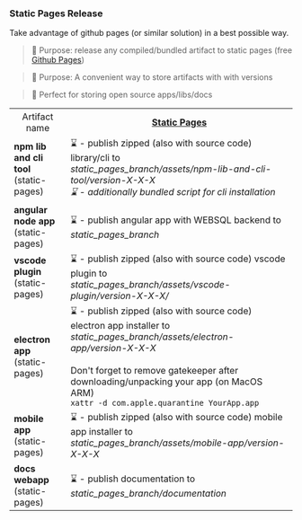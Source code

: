
### Static Pages Release
Take advantage of github pages (or similar solution) in a best possible way.

> 🚀 Purpose: release any compiled/bundled artifact to static pages 
(free [Github Pages](https://pages.github.com/))

> 🚀 Purpose: A convenient way to store artifacts with with versions

> 🚀 Perfect for storing open source apps/libs/docs

<table>
  <tr>
    <th style="font-weight:normal;">Artifact name</th>
    <th><u>Static Pages</u></th>
  </tr>
  <tr>
    <td><b>npm lib and cli tool</b><br>(static-pages)</td>
    <td> 
      ⌛ - publish zipped (also with source code) library/cli to <br>
       <i>static_pages_branch/assets/npm-lib-and-cli-tool/version-X-X-X<i> <br>
      ⌛ - additionally bundled script for cli installation  <br>
    </td>
  </tr>
  <tr>
    <td><b>angular node app</b><br>(static-pages)</td>
    <td> 
    ⌛ -  publish angular app with WEBSQL backend to <br>
    <i>static_pages_branch</i>
    </td>
  </tr>
  <tr>
    <td><b>vscode plugin</b><br>(static-pages)</td>
    <td>
     ⌛ - publish zipped (also with source code) vscode plugin to <br>
       <i>static_pages_branch/assets/vscode-plugin/version-X-X-X/</i> <br>
    </td>
  </tr>
  <tr>
    <td><b>electron app</b><br>(static-pages)</td>
    <td>
     ⌛ - publish zipped (also with source code) electron app installer to <br>
       <i>static_pages_branch/assets/electron-app/version-X-X-X</i> <br>
        <br>
    Don't forget to remove gatekeeper after 
    downloading/unpacking your app (on MacOS ARM)<br>
    <code>xattr -d com.apple.quarantine YourApp.app</code>
    </td>
  </tr>
  <tr>
    <td><b>mobile app</b><br>(static-pages)</td>
    <td>
    ⌛ - publish zipped (also with source code) mobile app installer to <br>
      <i>static_pages_branch/assets/mobile-app/version-X-X-X</i> <br>
    </td>
  </tr>
  <tr>
    <td><b>docs webapp</b><br>(static-pages)</td>
    <td>
    ⌛ - publish documentation to<br>
       <i>static_pages_branch/documentation</i> <br>
    </td>
  </tr>
</table>
